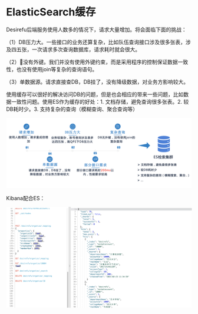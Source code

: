 # ElasticSearch缓存

Desirefu后端服务使用人数多的情况下，请求大量增加。将会面临下面的挑战：

（1）DB压力大。一些接口的业务还算复杂，比如队伍查询接口涉及很多张表，涉及四五张，一次请求多次查询数据库，请求耗时就会很大。

（2）没有外键。我们并没有使用外键约束，而是采用程序的控制保证数据一致性，也没有使用join等复杂的查询语句。

（3）单数据源。请求直接查DB，DB挂了，没有降级数据，对业务方影响较大。

使用缓存可以很好的解决访问DB的问题，但是也会相应的带来一些问题，比如数据一致性问题。使用ES作为缓存的好处：1. 文档存储，避免查询很多张表。2. 较DB耗时少。3. 支持复杂的查询（模糊查询、聚合查询等）

![](../../.gitbook/assets/image%20%2874%29.png)

Kibana配合ES：

![](../../.gitbook/assets/image%20%2892%29.png)

